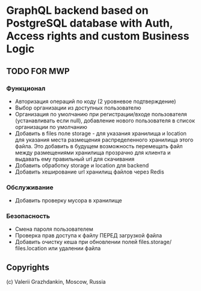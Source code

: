 # GraphQL backend based on PostgreSQL database with Auth, Access rights and custom Business Logic

## TODO FOR MWP

### Функционал

- Авторизация операций по коду (2 уровневое подтверждение) 
- Выбор организации из доступных пользователю
- Организация по умолчанию при регистрации/входе пользователя (устанавливать если null), добавление нового пользователя в список организации по умолчанию
- Добавить в files поле storage - для указания хранилища и location для указания места размещения распределенного хранилища этого файла. Это добавить  в будущем возможность перемещать файл между размещениями хранилища прозрачно для клиента и выдавать ему правильный url для скачивания
- Добавить обработку storage и location для backend
- Добавить хеширование url хранилищ файлов через Redis


### Обслуживание
- Добавить проверку мусора в хранилище

### Безопасность

- Смена пароля пользователем
- Проверка прав доступа к файлу ПЕРЕД загрузкой файла
- Добавить очистку кеша при обновлении полей files.storage/ files.location или удалении файла

## Copyrights

(c) Valerii Grazhdankin, Moscow, Russia